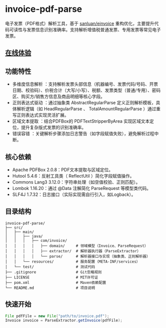 # invoice-pdf-parse

电子发票（PDF格式）解析工具，基于 [sanluan/einvoice](https://github.com/sanluan/einvoice.git) 重构优化，主要提升代码可读性与发票信息识别准确率。支持解析增值税普通发票、专用发票等常见电子发票。

## [在线体验](https://invoice-web-lb.xj1988.top/)

## 功能特性

- 多维度信息解析 ：支持解析发票头部信息（机器编号、发票代码/号码、开票日期、校验码）、价税合计（大写/小写）、税额、发票类型（普通/专用）、密码区、购买方/销售方信息及商品明细等核心字段。
- 正则表达式驱动 ：通过抽象类 AbstractRegularParse 定义正则解析模板，具体解析逻辑（如 HeadRegularParse 、 TotalAmountRegularParse ）通过重写正则表达式实现灵活扩展。
- 区域文本提取 ：结合PDFBox的 PDFTextStripperByArea 实现区域文本定位，提升复杂版式发票的识别准确率。
- 错误容错 ：关键解析步骤添加日志警告（如字段赋值失败），避免解析过程中断。

## 核心依赖

- Apache PDFBox 2.0.8：PDF文本提取与区域定位。
- Hutool 5.4.6：反射工具类（ ReflectUtil ）简化字段赋值操作。
- Commons Lang3 3.12.0：字符串处理（如空值校验、正则匹配）。
- Lombok 1.16.20：通过 @Data 注解简化 ParseRequest 等模型类代码。
- SLF4J 1.7.32：日志接口（实际实现需自行引入，如Logback）。

## 目录结构

```
invoice-pdf-parse/
├── src/
│   ├── main/
│   │   ├── java/               
│   │   │   ├── com/invoice/
│   │   │   │   ├── domain/     # 领域模型（Invoice、ParseRequest）
│   │   │   │   ├── extractor/  # 解析器执行器（ParseExtractor）
│   │   │   │   └── parse/      # 解析器接口与实现（抽象类、正则解析器）
│   │   └── resources/          # 服务配置（META-INF/services）
│   └── test/                   # 测试代码
├── .gitignore                  # Git忽略规则
├── LICENSE                     # MIT许可证
├── pom.xml                     # Maven依赖配置
└── README.md                   # 项目说明
```

## 快速开始

```java
File pdfFile = new File("path/to/invoice.pdf");
Invoice invoice = ParseExtractor.getInvoice(pdfFile);
```
